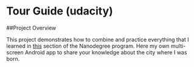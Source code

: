 # Tour Guide (udacity)

##Project Overview

This project demonstrates how to combine and practice everything that I learned in [this](https://classroom.udacity.com/courses/ud839)
section of the Nanodegree program. Here my own multi-screen Android app to share your 
knowledge about the city where I was born.
